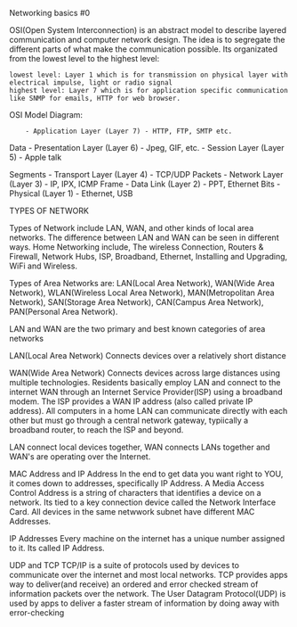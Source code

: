 Networking basics #0

OSI(Open System Interconnection) is an abstract model to describe layered communication and computer network design. The idea is to segregate the different parts of what make the communication possible. Its organizated from the lowest level to the highest level:
 
    lowest level: Layer 1 which is for transmission on physical layer with electrical impulse, light or radio signal
    highest level: Layer 7 which is for application specific communication like SNMP for emails, HTTP for web browser. 


OSI Model Diagram:

        - Application Layer (Layer 7) - HTTP, FTP, SMTP etc.
Data    - Presentation Layer (Layer 6) - Jpeg, GIF, etc.
        - Session Layer (Layer 5) - Apple talk 


Segments        - Transport Layer (Layer 4) - TCP/UDP
Packets         - Network Layer (Layer 3) - IP, IPX, ICMP
Frame           - Data Link (Layer 2) - PPT, Ethernet
Bits            - Physical (Layer 1) - Ethernet, USB



TYPES OF NETWORK

Types of Network include LAN, WAN, and other kinds of local area networks. The difference between LAN and WAN can be seen in different ways. Home Networking include, The wireless Connection, Routers & Firewall, Network Hubs, ISP, Broadband, Ethernet, Installing and Upgrading, WiFi and Wireless. 

Types of Area Networks are: LAN(Local Area Network), WAN(Wide Area Network), WLAN(Wireless Local Area Network), MAN(Metropolitan Area Network), SAN(Storage Area Network), CAN(Campus Area Network), PAN(Personal Area Network).

LAN and WAN are the two primary and best known categories of area networks

LAN(Local Area Network)
Connects devices over a relatively short distance

WAN(Wide Area  Network)
Connects devices across large distances using multiple technologies. Residents basically employ LAN and connect to the internet WAN through an Internet Service Provider(ISP) using a broadband modem. The ISP provides a WAN IP address (also called private IP address). All computers in a home LAN can communicate directly with each other but must go through a central network gateway, typiically a broadband router, to reach the ISP and beyond.

LAN connect local devices together, WAN connects LANs together and WAN's are operating over the Internet.


MAC Address and IP Address
In the end to get data you want right to YOU, it comes down to addresses, specifically IP Address. A Media Access Control Address is a string of characters that identifies a device on a network. Its tied to a key connection device called the Network Interface Card. All devices in the same netwwork subnet have different MAC Addresses.

IP Addresses
Every machine on the internet has a unique number assigned to it. Its called IP Address. 

UDP and TCP
TCP/IP is a suite of protocols used by devices to communicate over the internet and most local networks. TCP provides  apps way to deliver(and receive) an ordered and error checked stream of information packets over the network. The User Datagram Protocol(UDP) is used by apps to deliver a faster stream of information by doing away with error-checking